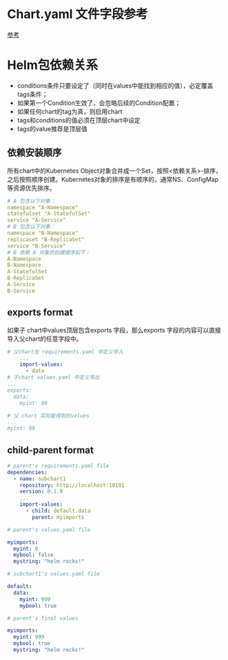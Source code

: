 # Chart.yaml 文件字段参考


[参考](https://github.com/helm/helm/blob/master/docs/charts.md#the-chartyaml-file)

# Helm包依赖关系


  - conditions条件只要设定了（同时在values中能找到相应的值），必定覆盖tags条件；
  - 如果第一个Condition生效了，会忽略后续的Condition配置；
  - 如果任何chart的tag为真，则启用chart
  - tags和conditions的值必须在顶层chart中设定
  - tags的value推荐是顶层值

## 依赖安装顺序

所有chart中的Kubernetes Object对象合并成一个Set，按照<依赖关系>-<Type>排序，之后按照顺序创建。Kubernetes对象的排序是有顺序的，通常NS、ConfigMap等资源优先排序。

```yaml
# A 包含以下对象：
namespace "A-Namespace"
statefulset "A-StatefulSet"
service "A-Service"
# B 包含以下对象：
namespace "B-Namespace"
replicaset "B-ReplicaSet"
service "B-Service"
# B 依赖 A 对象的创建顺序如下：
A-Namespace
B-Namespace
A-StatefulSet
B-ReplicaSet
A-Service
B-Service

```

## exports format

如果子 chart中values顶层包含exports 字段，那么exports 字段的内容可以直接导入父chart的任意字段中。

```yaml
# 父chart在 requirements.yaml 中定义导入
    ...
    import-values:
      - data 
# 子chart values.yaml 中定义导出
...
exports:
  data:
    myint: 99

# 父 chart 实际能得到的values
...
myint: 99

```

## child-parent format

```yaml
# parent's requirements.yaml file
dependencies:
  - name: subchart1
    repository: http://localhost:10191
    version: 0.1.0
    ...
    import-values:
      - child: default.data
        parent: myimports

# parent's values.yaml file

myimports:
  myint: 0
  mybool: false
  mystring: "helm rocks!"

# subchart1's values.yaml file

default:
  data:
    myint: 999
    mybool: true

# parent's final values

myimports:
  myint: 999
  mybool: true
  mystring: "helm rocks!"
```
